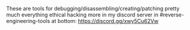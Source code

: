 These are tools for debugging/disassembling/creating/patching pretty much everything ethical hacking
more in my discord server in #reverse-engineering-tools at bottom: https://discord.gg/xwy5Cu62Vw
